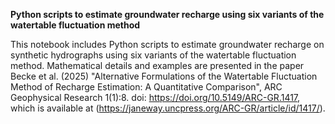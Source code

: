 **Python scripts to estimate groundwater recharge using six variants of the watertable fluctuation method**

This notebook includes Python scripts to estimate groundwater recharge on synthetic hydrographs using six variants of the watertable fluctuation method. 
Mathematical details and examples are presented in the paper Becke et al. (2025) "Alternative Formulations of the Watertable Fluctuation Method of Recharge Estimation: A Quantitative Comparison", ARC Geophysical Research 1(1):8. doi: https://doi.org/10.5149/ARC-GR.1417, 
which is available at (https://janeway.uncpress.org/ARC-GR/article/id/1417/).  
